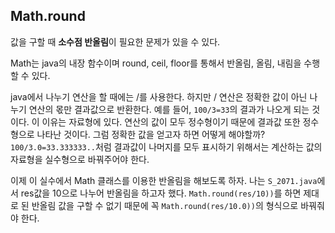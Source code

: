 ## Math.round
값을 구할 때 **소수점 반올림**이 필요한 문제가 있을 수 있다.

Math는 java의 내장 함수이며 round, ceil, floor를 통해서 반올림, 올림, 내림을 수행할 수 있다.

java에서 나누기 연산을 할 때에는 /를 사용한다.
하지만 / 연산은 정확한 값이 아닌 나누기 연산의 몫만 결과값으로 반환한다.
예를 들어, ```100/3=33```의 결과가 나오게 되는 것이다.
이 이유는 자료형에 있다. 연산의 값이 모두 정수형이기 때문에 결과값 또한 정수형으로 나타난 것이다.
그럼 정확한 값을 얻고자 하면 어떻게 해야할까?
```100/3.0=33.333333..```처럼 결과값이 나머지를 모두 표시하기 위해서는
계산하는 값의 자료형을 실수형으로 바꿔주어야 한다.

이제 이 실수에서 Math 클래스를 이용한 반올림을 해보도록 하자.
나는 ```S_2071.java```에서 res값을 10으로 나누어 반올림을 하고자 했다.
```Math.round(res/10))```를 하면 제대로 된 반올림 값을 구할 수 없기 때문에
꼭 ```Math.round(res/10.0))```의 형식으로 바꿔줘야 한다.

